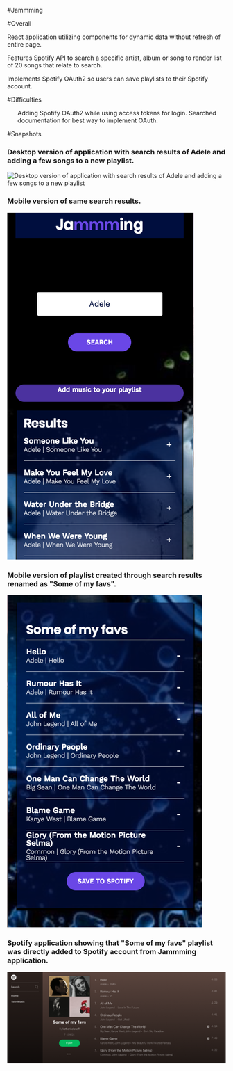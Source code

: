 #Jammming

#Overall
<p>React application utilizing components for dynamic data without refresh of entire page.</p>
<p>Features Spotify API to search a specific artist, album or song to render list of 20 songs that relate to search.</p>
<p>Implements Spotify OAuth2 so users can save playlists to their Spotify account.</p>


#Difficulties
<ul>Adding Spotify OAuth2 while using access tokens for login. Searched documentation for best way to implement OAuth.</ul>


#Snapshots
<h3>Desktop version of application with search results of Adele and adding a few songs to a new playlist.</h3>
<img src="./src/images/deskopsearch.png" alt="Desktop version of application with search results of Adele and adding a few songs to a new playlist">
<br />

<h3>Mobile version of same search results.</h3>
<img src="./src/images/moblesearch.png" alt="Mobile snapshot of Adele search result">
<br />

<h3>Mobile version of playlist created through search results renamed as "Some of my favs".</h3>
<img src="./src/images/mobilesearchplaylist.png" alt="playlist created within application">
<br />

<h3>Spotify application showing that "Some of my favs" playlist was directly added to Spotify account from Jammming application.</h3>
<img src="./src/images/spotifyplaylist.png" alt="spotify screenshot showing playlist added from Jamming app">
<br />
